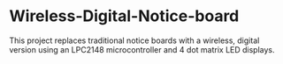 # Wireless-Digital-Notice-board
This project replaces traditional notice boards with a wireless, digital version using an LPC2148 microcontroller and 4 dot matrix LED displays.
